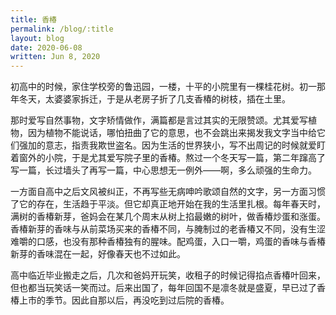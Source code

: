 ```yaml
---
title: 香椿
permalink: /blog/:title
layout: blog
date: 2020-06-08
written: Jun 8, 2020
---
```


初高中的时候，家住学校旁的鲁迅园，一楼，十平的小院里有一棵桂花树。初一那年冬天，太婆婆家拆迁，于是从老房子折了几支香椿的树枝，插在土里。

那时爱写自然事物，文字矫情做作，满篇都是言过其实的无限赞颂。尤其爱写植物，因为植物不能说话，哪怕扭曲了它的意思，也不会跳出来揭发我文字当中给它们强加的意志，指责我欺世盗名。因为生活的世界狭小，写不出周记的时候就爱盯着窗外的小院，于是尤其爱写院子里的香椿。熬过一个冬天写一篇，第二年蹿高了写一篇，长过墙头了再写一篇，中心思想无一例外——啊，多么顽强的生命力。

一方面自高中之后文风被纠正，不再写些无病呻吟歌颂自然的文字，另一方面习惯了它的存在，生活趋于平淡。但它却真正地开始在我的生活里扎根。每年春天时，满树的香椿新芽，爸妈会在某几个周末从树上掐最嫩的树叶，做香椿炒蛋和涨蛋。香椿新芽的香味与从前菜场买来的香椿不同，与腌制过的老香椿又不同，没有生涩难嚼的口感，也没有那种香椿独有的腥味。配鸡蛋，入口一嚼，鸡蛋的香味与香椿新芽的香味混在一起，好像春天也不过如此。

高中临近毕业搬走之后，几次和爸妈开玩笑，收租子的时候记得掐点香椿叶回来，但也都当玩笑话一笑而过。后来出国了，每年回国不是凛冬就是盛夏，早已过了香椿上市的季节。因此自那以后，再没吃到过后院的香椿。